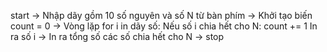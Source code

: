 start -> Nhập dãy gồm 10 số nguyên và số N từ bàn phím
-> Khởi tạo biến count = 0
-> Vòng lặp for i in dãy số:
      Nếu số i chia hết cho N:
         count += 1
         In ra số i
-> In ra tổng số các số chia hết cho N
-> stop
